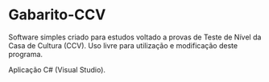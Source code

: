 # Gabarito-CCV
Software simples criado para estudos voltado a provas de Teste de Nível da Casa de Cultura (CCV).
Uso livre para utilização e modificação deste programa.

Aplicação C# (Visual Studio).
